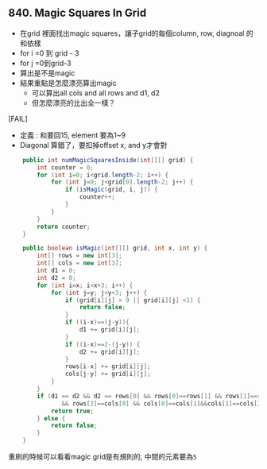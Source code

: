 ## 840. Magic Squares In Grid

* 在grid 裡面找出magic squares，讓子grid的每個column, row, diagnoal 的和依樣
* for i =0 到 grid - 3
* for j =0到grid-3
* 算出是不是magic
* 結果重點是怎麼漂亮算出magic
  * 可以算出all cols and all rows and d1, d2
  * 但怎麼漂亮的比出全一樣？

[FAIL]

* 定義 : 和要回15, element 要為1~9
* Diagonal 算錯了，要扣掉offset x, and y才會對

```java
    public int numMagicSquaresInside(int[][] grid) {
        int counter = 0;
        for (int i=0; i<grid.length-2; i++) {
            for (int j=0; j<grid[0].length-2; j++) {
                if (isMagic(grid, i, j)) {
                    counter++;
                }
            }
        }
        return counter;
    }

    public boolean isMagic(int[][] grid, int x, int y) {
        int[] rows = new int[3];
        int[] cols = new int[3];
        int d1 = 0;
        int d2 = 0;
        for (int i=x; i<x+3; i++) {
            for (int j=y; j<y+3; j++) {
                if (grid[i][j] > 9 || grid[i][j] <1) {
                    return false;
                }
                if ((i-x)==(j-y)){
                    d1 += grid[i][j];
                }
                if ((i-x)==2-(j-y)) {
                    d2 += grid[i][j];
                }
                rows[i-x] += grid[i][j];
                cols[j-y] += grid[i][j];
            }
        }
        if (d1 == d2 && d2 == rows[0] && rows[0]==rows[1] && rows[1]==rows[2]
               && rows[2]==cols[0] && cols[0]==cols[1]&&cols[1]==cols[2]){
            return true;
        } else {
            return false;
        }
    }
```



重刷的時候可以看看magic grid是有規則的, 中間的元素要為`5`



